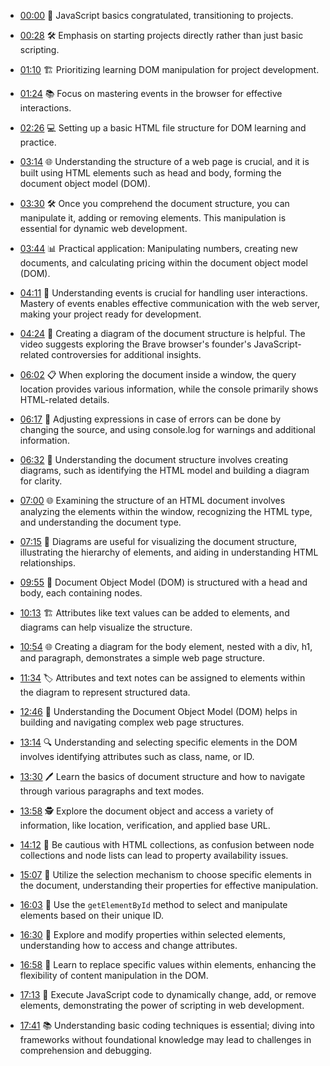 - [00:00](https://youtu.be/DcjNkHtDj8A?t=0s) 🚀 JavaScript basics congratulated, transitioning to projects.
- [00:28](https://youtu.be/DcjNkHtDj8A?t=28s) 🛠️ Emphasis on starting projects directly rather than just basic scripting.
- [01:10](https://youtu.be/DcjNkHtDj8A?t=70s) 🏗️ Prioritizing learning DOM manipulation for project development.
- [01:24](https://youtu.be/DcjNkHtDj8A?t=84s) 📚 Focus on mastering events in the browser for effective interactions.
- [02:26](https://youtu.be/DcjNkHtDj8A?t=146s) 💻 Setting up a basic HTML file structure for DOM learning and practice.
- [03:14](https://youtu.be/DcjNkHtDj8A?t=194s) 🌐 Understanding the structure of a web page is crucial, and it is built using HTML elements such as head and body, forming the document object model (DOM).

- [03:30](https://youtu.be/DcjNkHtDj8A?t=210s) 🛠️ Once you comprehend the document structure, you can manipulate it, adding or removing elements. This manipulation is essential for dynamic web development.

- [03:44](https://youtu.be/DcjNkHtDj8A?t=224s) 📊 Practical application: Manipulating numbers, creating new documents, and calculating pricing within the document object model (DOM).

- [04:11](https://youtu.be/DcjNkHtDj8A?t=251s) 🔄 Understanding events is crucial for handling user interactions. Mastery of events enables effective communication with the web server, making your project ready for development.

- [04:24](https://youtu.be/DcjNkHtDj8A?t=264s) 🧠 Creating a diagram of the document structure is helpful. The video suggests exploring the Brave browser's founder's JavaScript-related controversies for additional insights.
- [06:02](https://youtu.be/DcjNkHtDj8A?t=362s) 📋 When exploring the document inside a window, the query location provides various information, while the console primarily shows HTML-related details.
- [06:17](https://youtu.be/DcjNkHtDj8A?t=377s) 🚧 Adjusting expressions in case of errors can be done by changing the source, and using console.log for warnings and additional information.
- [06:32](https://youtu.be/DcjNkHtDj8A?t=392s) 📄 Understanding the document structure involves creating diagrams, such as identifying the HTML model and building a diagram for clarity.
- [07:00](https://youtu.be/DcjNkHtDj8A?t=420s) 🌐 Examining the structure of an HTML document involves analyzing the elements within the window, recognizing the HTML type, and understanding the document type.
- [07:15](https://youtu.be/DcjNkHtDj8A?t=435s) 📐 Diagrams are useful for visualizing the document structure, illustrating the hierarchy of elements, and aiding in understanding HTML relationships.

- [09:55](https://youtu.be/DcjNkHtDj8A?t=595s) 📜 Document Object Model (DOM) is structured with a head and body, each containing nodes.
- [10:13](https://youtu.be/DcjNkHtDj8A?t=613s) 🏗️ Attributes like text values can be added to elements, and diagrams can help visualize the structure.
- [10:54](https://youtu.be/DcjNkHtDj8A?t=654s) 🌐 Creating a diagram for the body element, nested with a div, h1, and paragraph, demonstrates a simple web page structure.
- [11:34](https://youtu.be/DcjNkHtDj8A?t=694s) 🏷️ Attributes and text notes can be assigned to elements within the diagram to represent structured data.
- [12:46](https://youtu.be/DcjNkHtDj8A?t=766s) 🚀 Understanding the Document Object Model (DOM) helps in building and navigating complex web page structures.

- [13:14](https://youtu.be/DcjNkHtDj8A?t=794s) 🔍 Understanding and selecting specific elements in the DOM involves identifying attributes such as class, name, or ID.
- [13:30](https://youtu.be/DcjNkHtDj8A?t=810s) 🖊️ Learn the basics of document structure and how to navigate through various paragraphs and text modes.
- [13:58](https://youtu.be/DcjNkHtDj8A?t=838s) 🕵️ Explore the document object and access a variety of information, like location, verification, and applied base URL.
- [14:12](https://youtu.be/DcjNkHtDj8A?t=852s) 🧩 Be cautious with HTML collections, as confusion between node collections and node lists can lead to property availability issues.
- [15:07](https://youtu.be/DcjNkHtDj8A?t=907s) 🎯 Utilize the selection mechanism to choose specific elements in the document, understanding their properties for effective manipulation.

- [16:03](https://youtu.be/DcjNkHtDj8A?t=963s) 🎯 Use the `getElementById` method to select and manipulate elements based on their unique ID.
- [16:30](https://youtu.be/DcjNkHtDj8A?t=990s) 🔄 Explore and modify properties within selected elements, understanding how to access and change attributes.
- [16:58](https://youtu.be/DcjNkHtDj8A?t=1018s) 🧹 Learn to replace specific values within elements, enhancing the flexibility of content manipulation in the DOM.
- [17:13](https://youtu.be/DcjNkHtDj8A?t=1033s) 🚀 Execute JavaScript code to dynamically change, add, or remove elements, demonstrating the power of scripting in web development.
- [17:41](https://youtu.be/DcjNkHtDj8A?t=1061s) 📚 Understanding basic coding techniques is essential; diving into frameworks without foundational knowledge may lead to challenges in comprehension and debugging.